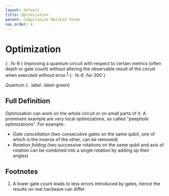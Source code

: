 ```yaml
---
layout: default
title: Optimization
parent: Compilation Related Terms
nav_order: 4
---
```


# Optimization
{: .fs-9 }
Improving a quantum circuit with respect to certain metrics (often depth or gate count) without altering the observable result of the circuit when executed without error.<sup>[1](#note_1)</sup>
{: .fs-6 .fw-300 }

Quantum
{: .label .label-green}

## Full Definition
Optimization can work on the whole circuit or on small parts of it. A prominent example are very local optimizations, so called "peephole optimizations". For example:
- *Gate cancellation* (two consecutive gates on the same qubit, one of which is the inverse of the other, can be removed)
- *Rotation folding* (two successive rotations on the same qubit and axis of rotation can be combined into a single rotation by adding up their angles)

## Footnotes
1. A lower gate count leads to less errors introduced by gates, hence the results on real hardware can differ <a href="#note_1"></a>